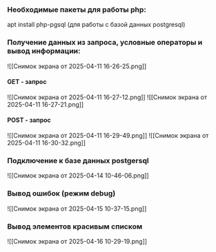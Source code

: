 ### Необходимые пакеты для работы php:
apt install php-pgsql (для работы с базой данных postgresql)

### Получение данных из запроса, условные операторы и вывод информации:

![[Снимок экрана от 2025-04-11 16-26-25.png]]
#### GET - запрос
![[Снимок экрана от 2025-04-11 16-27-12.png]]
![[Снимок экрана от 2025-04-11 16-27-21.png]]
#### POST - запрос
![[Снимок экрана от 2025-04-11 16-29-49.png]]
![[Снимок экрана от 2025-04-11 16-30-32.png]]

### Подключение к базе данных postgersql

![[Снимок экрана от 2025-04-14 10-46-06.png]]

### Вывод ошибок (режим debug)
![[Снимок экрана от 2025-04-15 10-37-15.png]]
### Вывод элементов красивым списком
![[Снимок экрана от 2025-04-16 10-29-19.png]]
